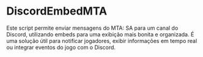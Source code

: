 # DiscordEmbedMTA
Este script permite enviar mensagens do MTA: SA para um canal do Discord, utilizando embeds para uma exibição mais bonita e organizada. É uma solução útil para notificar jogadores, exibir informações em tempo real ou integrar eventos do jogo com o Discord.
